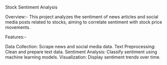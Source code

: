 
Stock Sentiment Analysis

Overview:-
This project analyzes the sentiment of news articles and social media posts related to stocks, aiming to correlate sentiment with stock price movements.

Features:-

Data Collection: Scrape news and social media data.
Text Preprocessing: Clean and prepare text data.
Sentiment Analysis: Classify sentiment using machine learning models.
Visualization: Display sentiment trends over time.
